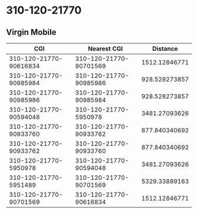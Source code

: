 # 310-120-21770
## Virgin Mobile


| CGI | Nearest CGI | Distance |
|-----|-------------|----------|
| 310-120-21770-90616834 | 310-120-21770-90701569 | 1512.12846771 |
| 310-120-21770-90985984 | 310-120-21770-90985986 | 928.528273857 |
| 310-120-21770-90985986 | 310-120-21770-90985984 | 928.528273857 |
| 310-120-21770-90594048 | 310-120-21770-5950978 | 3481.27093626 |
| 310-120-21770-90933760 | 310-120-21770-90933762 | 877.840340692 |
| 310-120-21770-90933762 | 310-120-21770-90933760 | 877.840340692 |
| 310-120-21770-5950978 | 310-120-21770-90594048 | 3481.27093626 |
| 310-120-21770-5951489 | 310-120-21770-90701569 | 5329.33889163 |
| 310-120-21770-90701569 | 310-120-21770-90616834 | 1512.12846771 |
